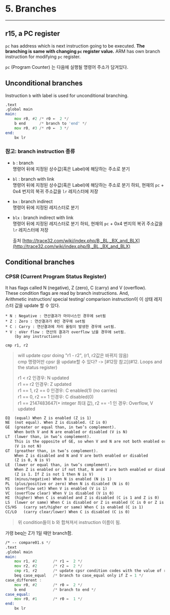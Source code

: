 
# 5. Branches
----


## r15, a PC register

`pc` has address which is next instruction going to be executed.
__The branching is same with changing `pc` register value.__
ARM has own branch instruction for modifying `pc` register.

`pc` (Program Counter) 는 다음에 실행될 명령어 주소가 담겨있다.   

## Unconditional branches

Instruction `b` with label is used for unconditional branching.

```asm
.text
.global main
main:
    mov r0, #2 /* r0 ←  2 */
    b end      /* branch to 'end' */
    mov r0, #3 /* r0 ←  3 */
end:
    bx lr
```

### 참고: branch instruction 종류

- `b` : branch <immediate>  
명령어 뒤에 지정된 상수값(혹은 Label)에 해당하는 주소로 분기  

- `bl` : branch with link <immediate>  
명령어 뒤에 지정된 상수값(혹은 Label)에 해당하는 주소로 분기 하되, 현재의 `pc` + 0x4 번지의 복귀 주소값을 `lr` 레지스터에 저장   

- `bx` : branch indirect <register>  
명령어 뒤에 지정된 레지스터로 분기  

- `blx` : branch indirect with link <register>  
명령어 뒤에 지정된 레지스터로 분기 하되,  현재의 `pc` + 0x4 번지의 복귀 주소값을 `lr` 레지스터에 저장    

	출처 [http://trace32.com/wiki/index.php/B,_BL,_BX_and_BLX](http://trace32.com/wiki/index.php/B,_BL,_BX_and_BLX)  

## Conditional branches

### CPSR (Current Program Status Register)

It has flags called N (negative), Z (zero), C (carry) and V (overflow).  
These condition flags are read by branch instructions. And,  
Arithmetic instruction/ special testing/ comparison instruction이 이 상태 레지스터 값을 update 할 수 있다.

	* N : Negative : 연산결과가 마이너스인 경우에 set됨
	* Z : Zero : 연산결과가 0인 경우에 set됨
	* C : Carry : 연산결과에 자리 올림이 발생한 경우에 set됨.
	* V : oVer flow : 연산의 결과가 overflow 났을 경우에 set됨.
		(by any instructions)
```
cmp r1, r2
```
> will update cpsr doing "r1 - r2", (r1, r2값은 바뀌지 않음)  
cmp 명령어만 cpsr 을 update할 수 있다? -> [#12장 참고](#12. Loops and the status register)  
>
> r1 < r2 인경우:	N updated   
r1 == r2 인경우:	Z updated  
r1 == 1, r2 == 0 인경우: C enabled(1) (no carries)  
r1 == 0, r2 == 1 인경우: C disabled(0)  
r1 == 2147483647(+ integer 최대 값), r2 == -1 인 경우: Overflow, V updated  

```txt
EQ	(equal) When Z is enabled (Z is 1)
NE 	(not equal). When Z is disabled. (Z is 0)
GE 	(greater or equal than, in two’s complement).
	When both V and N are enabled or disabled (V is N)
LT 	(lower than, in two’s complement).
	This is the opposite of GE, so when V and N are not both enabled or disabled
	(V is not N)
GT 	(greather than, in two’s complement).
	When Z is disabled and N and V are both enabled or disabled
	(Z is 0, N is V)
LE 	(lower or equal than, in two’s complement).
	When Z is enabled or if not that, N and V are both enabled or disabled
	(Z is 1. If Z is not 1 then N is V)
MI 	(minus/negative) When N is enabled (N is 1)
PL 	(plus/positive or zero) When N is disabled (N is 0)
VS 	(overflow set) When V is enabled (V is 1)
VC 	(overflow clear) When V is disabled (V is 0)
HI 	(higher) When C is enabled and Z is disabled (C is 1 and Z is 0)
LS 	(lower or same) When C is disabled or Z is enabled (C is 0 or Z is 1)
CS/HS 	(carry set/higher or same) When C is enabled (C is 1)
CC/LO 	(carry clear/lower) When C is disabled (C is 0)
```
> 위 condition들이 b 와 합쳐져서 instruction 이름이 됨.

가령 beq는 Z가 1일 때만 branch함.


```asm
/* -- compare01.s */
.text
.global main
main:
    mov r1, #2       /* r1 ←  2 */
    mov r2, #2       /* r2 ←  2 */
    cmp r1, r2       /* update cpsr condition codes with the value of r1-r2 */
    beq case_equal   /* branch to case_equal only if Z = 1 */
case_different :
    mov r0, #2       /* r0 ←  2 */
    b end            /* branch to end */
case_equal:
    mov r0, #1       /* r0 ←  1 */
end:
    bx lr
```




